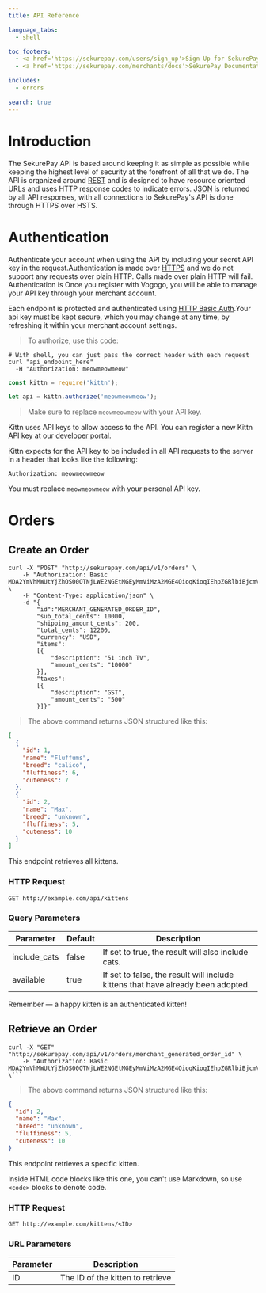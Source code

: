```yaml
---
title: API Reference

language_tabs:
  - shell

toc_footers:
  - <a href='https://sekurepay.com/users/sign_up'>Sign Up for SekurePay</a>
  - <a href='https://sekurepay.com/merchants/docs'>SekurePay Documentation</a>

includes:
  - errors

search: true
---
```


# Introduction

The SekurePay API is based around keeping it as simple as possible while keeping the highest level of security at the forefront of all that we do. The API is organized around [REST](https://en.wikipedia.org/wiki/Representational_state_transfer) and is designed to have resource oriented URLs and uses HTTP response codes to indicate errors. [JSON](http://json.org) is returned by all API responses, with all connections to SekurePay's API is done through HTTPS over HSTS. 


# Authentication

Authenticate your account when using the API by including your secret API key in the request.Authentication is made over [HTTPS](http://en.wikipedia.org/wiki/HTTPS) and we do not support any requests over plain HTTP. Calls made over plain HTTP will fail.
Authentication is 
Once you register with Vogogo, you will be able to manage your API key through your merchant account. 

Each endpoint is protected and authenticated using [HTTP Basic Auth](https://en.wikipedia.org/wiki/Basic_access_authentication).Your api key must be kept secure, which you may change at any time, by refreshing it within your merchant account settings.

> To authorize, use this code:

```shell
# With shell, you can just pass the correct header with each request
curl "api_endpoint_here"
  -H "Authorization: meowmeowmeow"
```

```javascript
const kittn = require('kittn');

let api = kittn.authorize('meowmeowmeow');
```

> Make sure to replace `meowmeowmeow` with your API key.

Kittn uses API keys to allow access to the API. You can register a new Kittn API key at our [developer portal](http://example.com/developers).

Kittn expects for the API key to be included in all API requests to the server in a header that looks like the following:

`Authorization: meowmeowmeow`

<aside class="notice">
You must replace <code>meowmeowmeow</code> with your personal API key.
</aside>

# Orders

## Create an Order

```shell
curl -X "POST" "http://sekurepay.com/api/v1/orders" \
	-H "Authorization: Basic MDA2YmVhMWUtYjZhOS00OTNjLWE2NGEtMGEyMmViMzA2MGE4OioqKioqIEhpZGRlbiBjcmVkZW50aWFscyAqKioqKg==" \
	-H "Content-Type: application/json" \
	-d "{
		"id":"MERCHANT_GENERATED_ORDER_ID",
		"sub_total_cents": 10000,
		"shipping_amount_cents": 200,
		"total_cents": 12200,
		"currency": "USD",
		"items":
		[{
			"description": "51 inch TV",
			"amount_cents": "10000"
		}],
		"taxes":
		[{
			"description": "GST",
			"amount_cents": "500"
		}]}"
```


> The above command returns JSON structured like this:

```json
[
  {
    "id": 1,
    "name": "Fluffums",
    "breed": "calico",
    "fluffiness": 6,
    "cuteness": 7
  },
  {
    "id": 2,
    "name": "Max",
    "breed": "unknown",
    "fluffiness": 5,
    "cuteness": 10
  }
]
```

This endpoint retrieves all kittens.

### HTTP Request

`GET http://example.com/api/kittens`

### Query Parameters

Parameter | Default | Description
--------- | ------- | -----------
include_cats | false | If set to true, the result will also include cats.
available | true | If set to false, the result will include kittens that have already been adopted.

<aside class="success">
Remember — a happy kitten is an authenticated kitten!
</aside>

## Retrieve an Order

```shell
curl -X "GET" "http://sekurepay.com/api/v1/orders/merchant_generated_order_id" \
	-H "Authorization: Basic MDA2YmVhMWUtYjZhOS00OTNjLWE2NGEtMGEyMmViMzA2MGE4OioqKioqIEhpZGRlbiBjcmVkZW50aWFscyAqKioqKg==" \```

```

> The above command returns JSON structured like this:

```json
{
  "id": 2,
  "name": "Max",
  "breed": "unknown",
  "fluffiness": 5,
  "cuteness": 10
}
```

This endpoint retrieves a specific kitten.

<aside class="warning">Inside HTML code blocks like this one, you can't use Markdown, so use <code>&lt;code&gt;</code> blocks to denote code.</aside>

### HTTP Request

`GET http://example.com/kittens/<ID>`

### URL Parameters

Parameter | Description
--------- | -----------
ID | The ID of the kitten to retrieve

